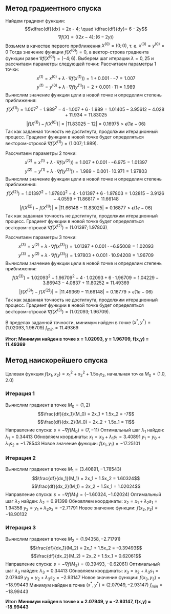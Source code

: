 ## Метод градиентного спуска
Найдем градиент функции:
$$\dfrac{df}{dx} = 2x - 4; \quad \dfrac{df}{dy}= 6 - 2y$$
$$\nabla f(X) = ((2x - 4); (6 - 2y))$$
Возьмем в качестве первого приближения $X^{(0)} = (0; 0)$, т. е. $x^{(0)} = y^{(0)} = 0$ Тогда значение функции $f(X^{(0)}) = 0$, а вектор-строка градиента функции равен $\nabla f(X^{(0)}) = (-4; 6)$. Выберем шаг итерации $\lambda=0,25$ и рассчитаем параметры следующей точки:
Рассчитаем параметры 1 точки:
$$x^{(1)} = x^{(0)} + \lambda \cdot \nabla f (x^{(1)})) = 1 + 0.001 \cdot -7 = 1.007$$
$$y^{(1)} = y^{(0)} + \lambda \cdot \nabla f (y^{(1)})) = 2 + 0.001 \cdot 11 = 1.989$$
Вычислим значение функции цели в новой точке и определим степень приближения:
$$f(X^{(1)}) = 1.007^2 - 1.989^2 - 4 \cdot 1.007 + 6 \cdot 1.989 = 1.01405 - 3.95612 - 4.028 + 11.934 = 11.83025$$
$$|f(X^{(1)}) - f(X^{(0)})| = |11.83025 - 12| = 0.16975 > \epsilon (1e-06)$$
Так как заданная точность не достигнута, продолжим итерационный процесс. Градиент функции в новой точке будет определяться вектором-строкой $\nabla f(X^{(1)}) = (1.007;1.989)$.


Рассчитаем параметры 2 точки:
$$x^{(2)} = x^{(1)} + \lambda \cdot \nabla f (x^{(2)})) = 1.007 + 0.001 \cdot -6.975 = 1.01397$$
$$y^{(2)} = y^{(1)} + \lambda \cdot \nabla f (y^{(2)})) = 1.989 + 0.001 \cdot 10.971 = 1.97803$$
Вычислим значение функции цели в новой точке и определим степень приближения:
$$f(X^{(2)}) = 1.01397^2 - 1.97803^2 - 4 \cdot 1.01397 + 6 \cdot 1.97803 = 1.02815 - 3.9126 - 4.0559 + 11.86817 = 11.66148$$
$$|f(X^{(2)}) - f(X^{(1)})| = |11.66148 - 11.83025| = 0.16877 > \epsilon (1e-06)$$
Так как заданная точность не достигнута, продолжим итерационный процесс. Градиент функции в новой точке будет определяться вектором-строкой $\nabla f(X^{(2)}) = (1.01397;1.97803)$.


Рассчитаем параметры 3 точки:
$$x^{(3)} = x^{(2)} + \lambda \cdot \nabla f (x^{(3)})) = 1.01397 + 0.001 \cdot -6.95008 = 1.02093$$
$$y^{(3)} = y^{(2)} + \lambda \cdot \nabla f (y^{(3)})) = 1.97803 + 0.001 \cdot 10.94208 = 1.96709$$
Вычислим значение функции цели в новой точке и определим степень приближения:
$$f(X^{(3)}) = 1.02093^2 - 1.96709^2 - 4 \cdot 1.02093 + 6 \cdot 1.96709 = 1.04229 - 3.86943 - 4.0837 + 11.80252 = 11.49369$$
$$|f(X^{(3)}) - f(X^{(2)})| = |11.49369 - 11.66148| = 0.16779 > \epsilon (1e-06)$$
Так как заданная точность не достигнута, продолжим итерационный процесс. Градиент функции в новой точке будет определяться вектором-строкой $\nabla f(X^{(3)}) = (1.02093;1.96709)$.


В пределах заданной точности, минимум найден в точке $(x^*, y^*) = (1.02093, 1.96709)$
$f_{min} = 11.49369$

**Итог: Минимум найден в точке x = 1.02093, y = 1.96709, f(x,y) = 11.49369**

## Метод наискорейшего спуска
Целевая функция $f(x_1, x_2) = x_1^2 + x_2^2 + 1.5 x_1 x_2$, начальная точка $M_0 = (1.0,2.0)$
### Итерация 1
Вычислим градиент в точке $M_0 = (1, 2)$
$$\frac{df}{dx_1}(M_0) = 2x_1 + 1.5x_2 = -7$$
$$\frac{df}{dx_2}(M_0) = 2x_2 + 1.5x_1 = 11$$
Направление спуска: $s = -\nabla f(M_0) = (7, -11)$
Оптимальный шаг $\lambda_1$ найден: $\lambda_1 = 0.34413$
Обновляем координаты: $x_1 = x_0 + \lambda_1 s_1 = 3.40891$
$y_1 = y_0 + \lambda_1 s_2 = -1.78543$
Новое значение функции: $f(x_1, y_1) = -17.25101$
### Итерация 2
Вычислим градиент в точке $M_1 = (3.40891, -1.78543)$
$$\frac{df}{dx_1}(M_1) = 2x_1 + 1.5x_2 = 1.60324$$
$$\frac{df}{dx_2}(M_1) = 2x_2 + 1.5x_1 = 1.02024$$
Направление спуска: $s = -\nabla f(M_1) = (-1.60324, -1.02024)$
Оптимальный шаг $\lambda_2$ найден: $\lambda_2 = 0.91398$
Обновляем координаты: $x_2 = x_1 + \lambda_2 s_1 = 1.94358$
$y_2 = y_1 + \lambda_2 s_2 = -2.71791$
Новое значение функции: $f(x_2, y_2) = -18.90132$
### Итерация 3
Вычислим градиент в точке $M_2 = (1.94358, -2.71791)$
$$\frac{df}{dx_1}(M_2) = 2x_1 + 1.5x_2 = -0.39493$$
$$\frac{df}{dx_2}(M_2) = 2x_2 + 1.5x_1 = 0.62061$$
Направление спуска: $s = -\nabla f(M_2) = (0.39493, -0.62061)$
Оптимальный шаг $\lambda_3$ найден: $\lambda_3 = 0.34413$
Обновляем координаты: $x_3 = x_2 + \lambda_3 s_1 = 2.07949$
$y_3 = y_2 + \lambda_3 s_2 = -2.93147$
Новое значение функции: $f(x_3, y_3) = -18.99443$
Минимум найден в точке $(x^*, y^*) = (2.07949, -2.93147)$
$f_{min} = -18.99443$

**Итог: Минимум найден в точке x = 2.07949, y = -2.93147, f(x,y) = -18.99443**
